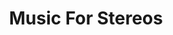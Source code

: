 ---
ee_id_show: '4172'
title: Music For Stereos
url: music-for-stereos
live_url:
year: '2010'
venue: Art Institute of Chicago
state_country: Chicago
type:
dates:
wwwnews:
credits:
pitch: Composition for consumer home stereos, and CD’s. :/
ps: Stressful! ...
download:
layout: shows
---